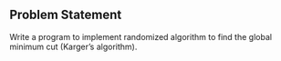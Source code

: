 ## Problem Statement

Write a program to implement randomized algorithm to find the global minimum cut
(Karger’s algorithm).
